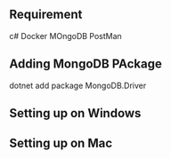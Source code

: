 ## Requirement 
 c#
 Docker
 MOngoDB
 PostMan
## Adding MongoDB PAckage
dotnet add package MongoDB.Driver
## Setting up on Windows
## Setting up on Mac